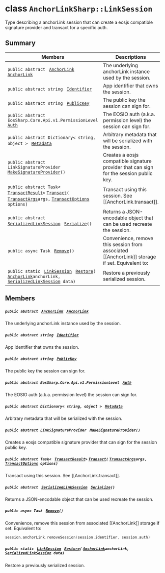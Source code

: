 # class `AnchorLinkSharp::LinkSession` 

Type describing a anchorLink session that can create a eosjs compatible signature provider and transact for a specific auth.

## Summary

 Members                                | Descriptions                                
----------------------------------------|---------------------------------------------
`public abstract ` [`AnchorLink`](AnchorLinkSharp--AnchorLink.md)` ` [`AnchorLink`](#class_anchor_link_sharp_1_1_link_session_1a2322154754500382ce52c50682fcf83d) | The underlying anchorLink instance used by the session.
`public abstract string ` [`Identifier`](#class_anchor_link_sharp_1_1_link_session_1a3e44d1bd1025981aab25479699e04c41) | App identifier that owns the session.
`public abstract string ` [`PublicKey`](#class_anchor_link_sharp_1_1_link_session_1a9092880216062f04702041399665a74d) | The public key the session can sign for.
`public abstract EosSharp.Core.Api.v1.PermissionLevel ` [`Auth`](#class_anchor_link_sharp_1_1_link_session_1a7424a61714b657c515f465a310fabc81) | The EOSIO auth (a.k.a. permission level) the session can sign for.
`public abstract Dictionary< string, object > ` [`Metadata`](#class_anchor_link_sharp_1_1_link_session_1a378bcbea14f9daadc8628853b844c2d4) | Arbitrary metadata that will be serialized with the session.
`public abstract LinkSignatureProvider ` [`MakeSignatureProvider`](#class_anchor_link_sharp_1_1_link_session_1afc8c4aabbaaa67518000b0c94aaff5c0)`()` | Creates a eosjs compatible signature provider that can sign for the session public key.
`public abstract Task< ` [`TransactResult`](AnchorLinkSharp--TransactResult.md)` > ` [`Transact`](#class_anchor_link_sharp_1_1_link_session_1a7d7f4df7098b04d6f399a7b4b861ee25)`(` [`TransactArgs`](AnchorLinkSharp--TransactArgs.md)` args, ` [`TransactOptions`](AnchorLinkSharp--TransactOptions.md)` options)` | Transact using this session. See [[AnchorLink.transact]].
`public abstract ` [`SerializedLinkSession`](AnchorLinkSharp--SerializedLinkSession.md)` ` [`Serialize`](#class_anchor_link_sharp_1_1_link_session_1a04c6ca5dcf9567f3b194d7b53805c097)`()` | Returns a JSON-encodable object that can be used recreate the session.
`public async Task ` [`Remove`](#class_anchor_link_sharp_1_1_link_session_1a67092cd86472aa75e839abd38491001b)`()` | Convenience, remove this session from associated [[AnchorLink]] storage if set. Equivalent to:
`public static ` [`LinkSession`](#class_anchor_link_sharp_1_1_link_session)` ` [`Restore`](#class_anchor_link_sharp_1_1_link_session_1a28aa3da3ab90faebd8351909878959b6)`(` [`AnchorLink`](AnchorLinkSharp--AnchorLink.md)` anchorLink, ` [`SerializedLinkSession`](AnchorLinkSharp--SerializedLinkSession.md)` data)` | Restore a previously serialized session.

## Members

##### `public abstract ` [`AnchorLink`](AnchorLinkSharp--AnchorLink.md)` ` [`AnchorLink`](#class_anchor_link_sharp_1_1_link_session_1a2322154754500382ce52c50682fcf83d) 

The underlying anchorLink instance used by the session.

##### `public abstract string ` [`Identifier`](#class_anchor_link_sharp_1_1_link_session_1a3e44d1bd1025981aab25479699e04c41) 

App identifier that owns the session.

##### `public abstract string ` [`PublicKey`](#class_anchor_link_sharp_1_1_link_session_1a9092880216062f04702041399665a74d) 

The public key the session can sign for.

##### `public abstract EosSharp.Core.Api.v1.PermissionLevel ` [`Auth`](#class_anchor_link_sharp_1_1_link_session_1a7424a61714b657c515f465a310fabc81) 

The EOSIO auth (a.k.a. permission level) the session can sign for.

##### `public abstract Dictionary< string, object > ` [`Metadata`](#class_anchor_link_sharp_1_1_link_session_1a378bcbea14f9daadc8628853b844c2d4) 

Arbitrary metadata that will be serialized with the session.

##### `public abstract LinkSignatureProvider ` [`MakeSignatureProvider`](#class_anchor_link_sharp_1_1_link_session_1afc8c4aabbaaa67518000b0c94aaff5c0)`()` 

Creates a eosjs compatible signature provider that can sign for the session public key.

##### `public abstract Task< ` [`TransactResult`](AnchorLinkSharp--TransactResult.md)` > ` [`Transact`](#class_anchor_link_sharp_1_1_link_session_1a7d7f4df7098b04d6f399a7b4b861ee25)`(` [`TransactArgs`](AnchorLinkSharp--TransactArgs.md)` args, ` [`TransactOptions`](AnchorLinkSharp--TransactOptions.md)` options)` 

Transact using this session. See [[AnchorLink.transact]].

##### `public abstract ` [`SerializedLinkSession`](AnchorLinkSharp--SerializedLinkSession.md)` ` [`Serialize`](#class_anchor_link_sharp_1_1_link_session_1a04c6ca5dcf9567f3b194d7b53805c097)`()` 

Returns a JSON-encodable object that can be used recreate the session.

##### `public async Task ` [`Remove`](#class_anchor_link_sharp_1_1_link_session_1a67092cd86472aa75e839abd38491001b)`()` 

Convenience, remove this session from associated [[AnchorLink]] storage if set. Equivalent to: 
```cpp
session.anchorLink.removeSession(session.identifier, session.auth)
```

##### `public static ` [`LinkSession`](#class_anchor_link_sharp_1_1_link_session)` ` [`Restore`](#class_anchor_link_sharp_1_1_link_session_1a28aa3da3ab90faebd8351909878959b6)`(` [`AnchorLink`](AnchorLinkSharp--AnchorLink.md)` anchorLink, ` [`SerializedLinkSession`](AnchorLinkSharp--SerializedLinkSession.md)` data)` 

Restore a previously serialized session.

